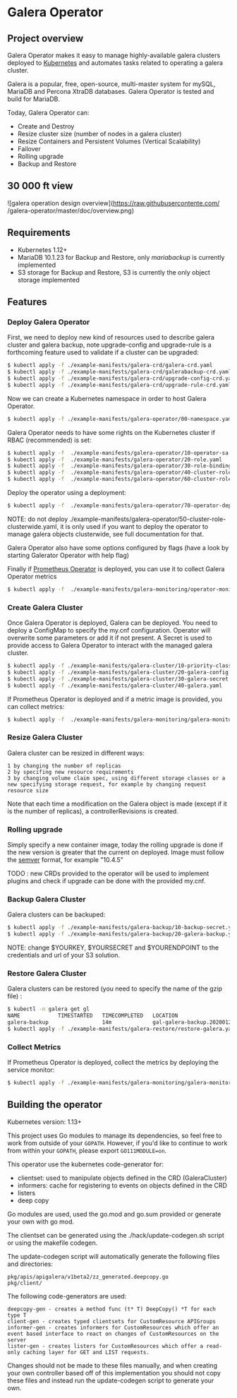 # Galera Operator

## Project overview

Galera Operator makes it easy to manage highly-available galera clusters deployed to [Kubernetes](https://kubernetes.io) and automates tasks related to operating a galera cluster.

Galera is a popular, free, open-source, multi-master system for mySQL, MariaDB and Percona XtraDB databases. Galera Operator is tested and build for MariaDB.

Today, Galera Operator can:

* Create and Destroy
* Resize cluster size (number of nodes in a galera cluster)
* Resize Containers and Persistent Volumes (Vertical Scalability)
* Failover
* Rolling upgrade
* Backup and Restore

## 30 000 ft view

![galera operation design overview](https://raw.githubusercontente.com/ /galera-operator/master/doc/overview.png)

## Requirements
* Kubernetes 1.12+
* MariaDB 10.1.23 for Backup and Restore, only *mariabackup* is currently implemented
* S3 storage for Backup and Restore, S3 is currently the only object storage implemented

## Features

### Deploy Galera Operator

First, we need to deploy new kind of resources used to describe galera cluster and galera backup, note upgrade-config and upgrade-rule is a forthcoming feature used to validate if a cluster can be upgraded:

```bash
$ kubectl apply -f ./example-manifests/galera-crd/galera-crd.yaml
$ kubectl apply -f ./example-manifests/galera-crd/galerabackup-crd.yaml
$ kubectl apply -f ./example-manifests/galera-crd/upgrade-config-crd.yaml
$ kubectl apply -f ./example-manifests/galera-crd/upgrade-rule-crd.yaml
```

Now we can create a Kubernetes namespace in order to host Galera Operator.

```bash
$ kubectl apply -f ./example-manifests/galera-operator/00-namespace.yaml
```

Galera Operator needs to have some rights on the Kubernetes cluster if RBAC (recommended) is set:

```bash
$ kubectl apply -f  ./example-manifests/galera-operator/10-operator-sa.yaml
$ kubectl apply -f  ./example-manifests/galera-operator/20-role.yaml
$ kubectl apply -f  ./example-manifests/galera-operator/30-role-binding.yaml
$ kubectl apply -f  ./example-manifests/galera-operator/40-cluster-role.yaml
$ kubectl apply -f  ./example-manifests/galera-operator/60-cluster-role-binding.yaml
```

Deploy the operator using a deployment:
 
```bash
$ kubectl apply -f  ./example-manifests/galera-operator/70-operator-deployment.yaml
```
 
NOTE: do not deploy ./example-manifests/galera-operator/50-cluster-role-clusterwide.yaml, it is only used if you want to deploy the operator to manage galera objects clusterwide, see full documentation for that.
 
Galera Operator also have some options configured by flags (have a look by starting Galerator Operator with help flag)

Finally if [Prometheus Operator](https://github.com/coreos/prometheus-operator) is deployed, you can use it to collect Galera Operator metrics

```bash
$ kubectl apply -f  ./example-manifests/galera-monitoring/operator-monitor.yaml
```

### Create Galera Cluster

Once Galera Operator is deployed, Galera can be deployed. You need to deploy a ConfigMap to specify the my.cnf configuration. Operator will overwrite some parameters or add it if not present. A Secret is used to provide access to Galera Operator to interact with the managed galera cluster.

```bash
$ kubectl apply -f ./example-manifests/galera-cluster/10-priority-class.yaml
$ kubectl apply -f ./example-manifests/galera-cluster/20-galera-config.yaml
$ kubectl apply -f ./example-manifests/galera-cluster/30-galera-secret.yaml
$ kubectl apply -f ./example-manifests/galera-cluster/40-galera.yaml
```

If Prometheus Operator is deployed and if a metric image is provided, you can collect metrics:

```bash
$ kubectl apply -f  ./example-manifests/galera-monitoring/galera-monitor.yaml
```

### Resize Galera Cluster

Galera cluster can be resized in different ways:

    1 by changing the number of replicas
    2 by specifing new resource requirements
    3 by changing volume claim spec, using different storage classes or a new specifying storage request, for example by changing request resource size

Note that each time a modification on the Galera object is made (except if it is the number of replicas), a controllerRevisions is created.

### Rolling upgrade

Simply specify a new container image, today the rolling upgrade is done if the new version is greater that the current on deployed. Image must follow the [semver](http://semver.org) format, for example "10.4.5"

TODO : new CRDs provided to the operator will be used to implement plugins and check if upgrade can be done with the provided my.cnf.

### Backup Galera Cluster    

Galera clusters can be backuped:

```bash
$ kubectl apply -f ./example-manifests/galera-backup/10-backup-secret.yaml
$ kubectl apply -f ./example-manifests/galera-backup/20-galera-backup.yaml
```

NOTE: change $YOURKEY, $YOURSECRET and $YOURENDPOINT to the credentials and url of your S3 solution.

### Restore Galera Cluster        

Galera clusters can be restored (you need to specify the name of the gzip file) :

```bash
$ kubectl -n galera get gl
NAME            TIMESTARTED   TIMECOMPLETED   LOCATION                                  METHOD        PROVIDER
galera-backup                 14m             gal-galera-backup.20200128172501.sql.gz   mariabackup   S3
$ kubectl apply -f ./example-manifests/galera-restore/restore-galera.yaml
```


### Collect Metrics    

If Prometheus Operator is deployed, collect the metrics by deploying the service monitor:

```bash
$ kubectl apply -f ./example-manifests/galera-monitoring/galera-monitor.yaml
```


## Building the operator

Kubernetes version: 1.13+

This project uses Go modules to manage its dependencies, so feel free to work from outside of your `GOPATH`. However, if you'd like to continue to work from within your `GOPATH`, please export `GO111MODULE=on`.

This operator use the kubernetes code-generator for:
  * clientset: used to manipulate objects defined in the CRD (GaleraCluster)
  * informers: cache for registering to events on objects defined in the CRD
  * listers
  * deep copy

Go modules are used, used the go.mod and go.sum provided or generate your own with go mod.
  
The clientset can be generated using the ./hack/update-codegen.sh script or using the makefile codegen.

The update-codegen script will automatically generate the following files and directories:

    pkg/apis/apigalera/v1beta2/zz_generated.deepcopy.go
    pkg/client/

The following code-generators are used:

    deepcopy-gen - creates a method func (t* T) DeepCopy() *T for each type T
    client-gen - creates typed clientsets for CustomResource APIGroups
    informer-gen - creates informers for CustomResources which offer an event based interface to react on changes of CustomResources on the server
    lister-gen - creates listers for CustomResources which offer a read-only caching layer for GET and LIST requests.

Changes should not be made to these files manually, and when creating your own controller based off of this implementation you should not copy these files and instead run the update-codegen script to generate your own.


